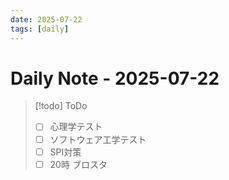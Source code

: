 ```yaml
---
date: 2025-07-22
tags: [daily]
---
```


# Daily Note - 2025-07-22

> [!todo] ToDo
> - [ ] 心理学テスト
> - [ ] ソフトウェア工学テスト
> - [ ] SPI対策
> - [ ] 20時 ブロスタ
